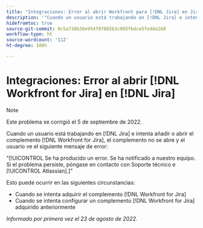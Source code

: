 ```yaml
---
title: "Integraciones: Error al abrir Workfront para [!DNL Jira] en Jira"
description: '"Cuando un usuario está trabajando en [!DNL Jira] e intenta añadir o abrir el complemento [!DNL Workfront for Jira] , el complemento no se abre y el usuario ve un mensaje de error".'
hidefromtoc: true
source-git-commit: 0c5a738b36e954f07802b3c095fbdce5fedda168
workflow-type: ht
source-wordcount: '112'
ht-degree: 100%

---
```



# Integraciones: Error al abrir [!DNL Workfront for Jira] en [!DNL Jira]

>[!NOTE]
>
>Este problema se corrigió el 5 de septiembre de 2022.

Cuando un usuario está trabajando en [!DNL Jira] e intenta añadir o abrir el complemento [!DNL Workfront for Jira], el complemento no se abre y el usuario ve el siguiente mensaje de error:

&quot;[!UICONTROL Se ha producido un error. Se ha notificado a nuestro equipo. Si el problema persiste, póngase en contacto con Soporte técnico e [!UICONTROL Atlassian].]&quot;

Esto puede ocurrir en las siguientes circunstancias:

* Cuando se intenta adquirir el complemento [!DNL Workfront for Jira]
* Cuando se intenta configurar un complemento [!DNL Workfront for Jira] adquirido anteriormente

_Informado por primera vez el 23 de agosto de 2022._

